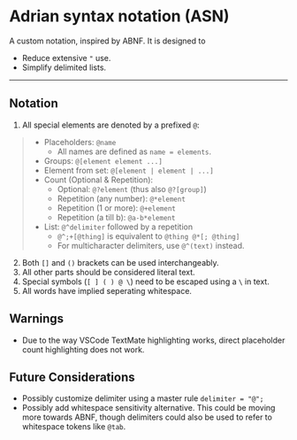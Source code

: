 # Adrian syntax notation (ASN)
A custom notation, inspired by ABNF.
It is designed to
- Reduce extensive `"` use.
- Simplify delimited lists.
---
## Notation
1. All special elements are denoted by a prefixed `@`:
> - Placeholders: `@name`
>   + All names are defined as `name = elements`.
> - Groups: `@[element element ...]`
> - Element from set: `@[element | element | ...]`
> - Count (Optional & Repetition):
> 	+ Optional: `@?element` (thus also `@?[group]`)
> 	+ Repetition (any number): `@*element`
> 	+ Repetition (1 or more): `@+element`
>   + Repetition (a till b): `@a-b*element`
> - List: `@^delimiter` followed by a repetition
>	+ `@^;+[@thing]` is equivalent to `@thing @*[; @thing]`
>   + For multicharacter delimiters, use `@^(text)` instead.

2. Both `[]` and `()` brackets can be used interchangeably.  
3. All other parts should be considered literal text.
4. Special symbols (`[ ] ( ) @ \`) need to be escaped using a `\` in text.
5. All words have implied seperating whitespace.

## Warnings
- Due to the way VSCode TextMate highlighting works, direct placeholder count highlighting does not work.

## Future Considerations
- Possibly customize delimiter using a master rule `delimiter = "@";`
- Possibly add whitespace sensitivity alternative. This could be moving more towards ABNF, though delimiters could also be used to refer to whitespace tokens like `@tab`.